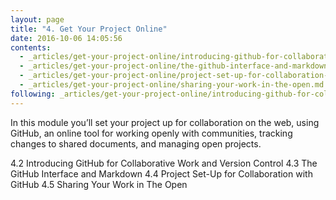 ```yaml
---
layout: page
title: "4. Get Your Project Online"
date: 2016-10-06 14:05:56
contents:
  - _articles/get-your-project-online/introducing-github-for-collaborative-work-and-version-control.md
  - _articles/get-your-project-online/the-github-interface-and-markdown.md
  - _articles/get-your-project-online/project-set-up-for-collaboration-with-github.md
  - _articles/get-your-project-online/sharing-your-work-in-the-open.md
following: _articles/get-your-project-online/introducing-github-for-collaborative-work-and-version-control.md
---
```


In this module you’ll set your project up for collaboration on the web, using GitHub, an online tool for working openly with communities, tracking changes to shared documents, and managing open projects.


4.2 Introducing GitHub for Collaborative Work and Version Control
4.3 The GitHub Interface and Markdown
4.4 Project Set-Up for Collaboration with GitHub
4.5 Sharing Your Work in The Open